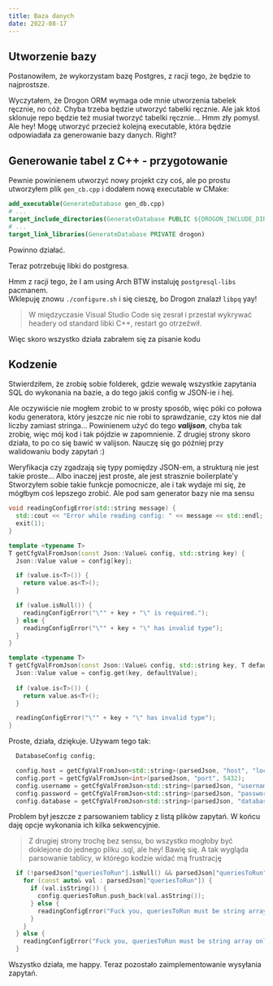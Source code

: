 ```yaml
---
title: Baza danych
date: 2022-08-17
---
```

## Utworzenie bazy
Postanowiłem, że wykorzystam bazę Postgres, z racji tego, że będzie to najprostsze.

Wyczytałem, że Drogon ORM wymaga ode mnie utworzenia tabelek ręcznie, no cóż. Chyba trzeba będzie utworzyć tabelki ręcznie. Ale jak ktoś sklonuje repo będzie też musiał tworzyć tabelki ręcznie... Hmm zły pomysł. Ale hey! Mogę utworzyć przecież kolejną executable, która będzie odpowiadała za generowanie bazy danych. Right?

## Generowanie tabel z C++ - przygotowanie
Pewnie powinienem utworzyć nowy projekt czy coś, ale po prostu utworzyłem plik `gen_cb.cpp` i dodałem nową executable w CMake:
```cmake
add_executable(GenerateDatabase gen_db.cpp)
# ...
target_include_directories(GenerateDatabase PUBLIC ${DROGON_INCLUDE_DIRS})
# ...
target_link_libraries(GenerateDatabase PRIVATE drogon)
```
Powinno działać.

Teraz potrzebuję libki do postgresa.

Hmm z racji tego, że I am using Arch BTW instaluję `postgresql-libs` pacmanem.  
Wklepuję znowu `./configure.sh` i się cieszę, bo Drogon znalazł `libpq` yay!

> W międzyczasie Visual Studio Code się zesrał i przestał wykrywać headery od standard libki C++, restart go otrzeźwił.

Więc skoro wszystko działa zabrałem się za pisanie kodu

## Kodzenie
Stwierdziłem, że zrobię sobie folderek, gdzie wewalę wszystkie zapytania SQL do wykonania na bazie, a do tego jakiś config w JSON-ie i hej.

Ale oczywiście nie mogłem zrobić to w prosty sposób, więc póki co połowa kodu generatora, który jeszcze nic nie robi to sprawdzanie, czy ktos nie dał liczby zamiast stringa... Powinienem użyć do tego ***valijson***, chyba tak zrobię, więc mój kod i tak pójdzie w zapomnienie. Z drugiej strony skoro działa, to po co się bawić w valijson. Nauczę się go później przy walidowaniu body zapytań :)

Weryfikacja czy zgadzają się typy pomiędzy JSON-em, a strukturą nie jest takie proste... Albo inaczej jest proste, ale jest strasznie boilerplate'y
Stworzyłem sobie takie funkcje pomocnicze, ale i tak wydaje mi się, że mógłbym coś lepszego zrobić. Ale pod sam generator bazy nie ma sensu
```cpp
void readingConfigError(std::string message) {
  std::cout << "Error while reading config: " << message << std::endl;
  exit(1);
}

template <typename T>
T getCfgValFromJson(const Json::Value& config, std::string key) {
  Json::Value value = config[key];

  if (value.is<T>()) {
    return value.as<T>();
  }

  if (value.isNull()) {
    readingConfigError("\"" + key + "\" is required.");
  } else {
    readingConfigError("\"" + key + "\" has invalid type");
  }
}

template <typename T>
T getCfgValFromJson(const Json::Value& config, std::string key, T defaultValue) {
  Json::Value value = config.get(key, defaultValue);
  
  if (value.is<T>()) {
    return value.as<T>();
  }

  readingConfigError("\"" + key + "\" has invalid type");
}
```
Proste, działa, dziękuje.  Używam tego tak:
```cpp
  DatabaseConfig config;

  config.host = getCfgValFromJson<std::string>(parsedJson, "host", "localhost");
  config.port = getCfgValFromJson<int>(parsedJson, "port", 5432);
  config.username = getCfgValFromJson<std::string>(parsedJson, "username");
  config.password = getCfgValFromJson<std::string>(parsedJson, "password", "");
  config.database = getCfgValFromJson<std::string>(parsedJson, "database");
```
Problem był jeszcze z parsowaniem tablicy z listą plików zapytań. W końcu daję opcje wykonania ich kilka sekwencyjnie.
> Z drugiej strony trochę bez sensu, bo wszystko mogłoby być doklejone do jednego pliku .sql, ale hey! Bawię się.
A tak wygląda parsowanie tablicy, w którego kodzie widać mą frustrację
```cpp
  if (!parsedJson["queriesToRun"].isNull() && parsedJson["queriesToRun"].isArray()) {
    for (const auto& val : parsedJson["queriesToRun"]) {
      if (val.isString()) {
        config.queriesToRun.push_back(val.asString());
      } else {
        readingConfigError("Fuck you, queriesToRun must be string array only. JESUS!");
      }
    }
  } else {
    readingConfigError("Fuck you, queriesToRun must be string array only. JESUS!");
  }
```

Wszystko działa, me happy. Teraz pozostało zaimplementowanie wysyłania zapytań.